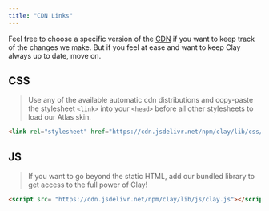 ```yaml
---
title: "CDN Links"
---
```


<article id="cdn-links">

Feel free to choose a specific version of the [CDN](https://www.jsdelivr.com/package/npm/clay) if you want to keep track of the changes we make. But if you feel at ease and want to keep Clay always up to date, move on.

## CSS

> Use any of the available automatic cdn distributions and copy-paste the stylesheet `<link>` into your `<head>` before all other stylesheets to load our Atlas skin.

```html
<link rel="stylesheet" href="https://cdn.jsdelivr.net/npm/clay/lib/css/atlas.css">
```

## JS

> If you want to go beyond the static HTML, add our bundled library to get access to the full power of Clay!
```html
<script src= "https://cdn.jsdelivr.net/npm/clay/lib/js/clay.js"></script>
```

</article>